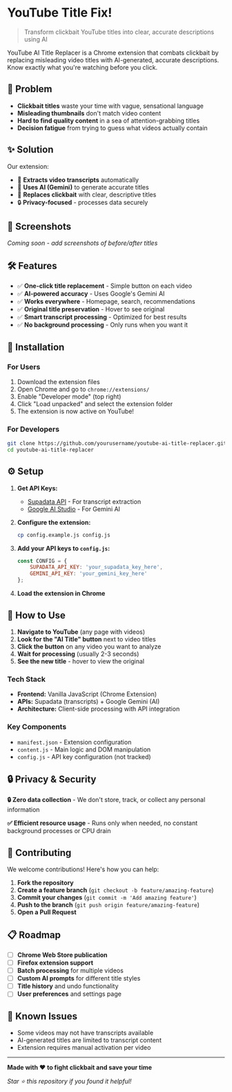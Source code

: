# YouTube Title Fix!

> Transform clickbait YouTube titles into clear, accurate descriptions using AI

YouTube AI Title Replacer is a Chrome extension that combats clickbait by replacing misleading video titles with AI-generated, accurate descriptions. Know exactly what you're watching before you click.

## 🎯 Problem

- **Clickbait titles** waste your time with vague, sensational language
- **Misleading thumbnails** don't match video content
- **Hard to find quality content** in a sea of attention-grabbing titles
- **Decision fatigue** from trying to guess what videos actually contain

## ✨ Solution

Our extension:

- 📝 **Extracts video transcripts** automatically
- 🤖 **Uses AI (Gemini)** to generate accurate titles
- 🎯 **Replaces clickbait** with clear, descriptive titles
- 🔒 **Privacy-focused** - processes data securely

## 📸 Screenshots

*Coming soon - add screenshots of before/after titles*

## 🛠️ Features

- ✅ **One-click title replacement** - Simple button on each video
- ✅ **AI-powered accuracy** - Uses Google's Gemini AI
- ✅ **Works everywhere** - Homepage, search, recommendations
- ✅ **Original title preservation** - Hover to see original
- ✅ **Smart transcript processing** - Optimized for best results
- ✅ **No background processing** - Only runs when you want it

## 🚀 Installation

### For Users

1. Download the extension files
2. Open Chrome and go to `chrome://extensions/`
3. Enable "Developer mode" (top right)
4. Click "Load unpacked" and select the extension folder
5. The extension is now active on YouTube!

### For Developers

```bash
git clone https://github.com/yourusername/youtube-ai-title-replacer.git
cd youtube-ai-title-replacer
```

## ⚙️ Setup

1. **Get API Keys:**

   - [Supadata API](https://supadata.ai/youtube-transcript-api) - For transcript extraction
   - [Google AI Studio](https://makersuite.google.com/app/apikey) - For Gemini AI
2. **Configure the extension:**

   ```bash
   cp config.example.js config.js
   ```
3. **Add your API keys to `config.js`:**

   ```javascript
   const CONFIG = {
       SUPADATA_API_KEY: 'your_supadata_key_here',
       GEMINI_API_KEY: 'your_gemini_key_here'
   };
   ```
4. **Load the extension in Chrome**

## 📖 How to Use

1. **Navigate to YouTube** (any page with videos)
2. **Look for the "AI Title" button** next to video titles
3. **Click the button** on any video you want to analyze
4. **Wait for processing** (usually 2-3 seconds)
5. **See the new title** - hover to view the original

### Tech Stack

- **Frontend:** Vanilla JavaScript (Chrome Extension)
- **APIs:** Supadata (transcripts) + Google Gemini (AI)
- **Architecture:** Client-side processing with API integration

### Key Components

- `manifest.json` - Extension configuration
- `content.js` - Main logic and DOM manipulation
- `config.js` - API key configuration (not tracked)

## 🔒 Privacy & Security

**🔒 Zero data collection** - We don't store, track, or collect any personal information

**✅ Efficient resource usage** - Runs only when needed, no constant background processes or CPU drain


## 🤝 Contributing

We welcome contributions! Here's how you can help:

1. **Fork the repository**
2. **Create a feature branch** (`git checkout -b feature/amazing-feature`)
3. **Commit your changes** (`git commit -m 'Add amazing feature'`)
4. **Push to the branch** (`git push origin feature/amazing-feature`)
5. **Open a Pull Request**

## 📋 Roadmap

- [ ] **Chrome Web Store publication**
- [ ] **Firefox extension support**
- [ ] **Batch processing** for multiple videos
- [ ] **Custom AI prompts** for different title styles
- [ ] **Title history** and undo functionality
- [ ] **User preferences** and settings page

## 🐛 Known Issues

- Some videos may not have transcripts available
- AI-generated titles are limited to transcript content
- Extension requires manual activation per video

---

**Made with ❤️ to fight clickbait and save your time**

*Star ⭐ this repository if you found it helpful!*

